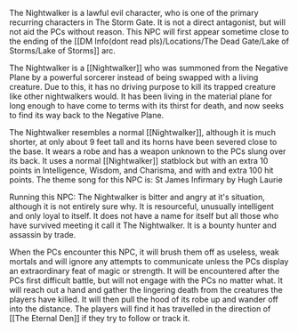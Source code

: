 The Nightwalker is a lawful evil character, who is one of the primary recurring characters in The Storm Gate. It is not a direct antagonist, but will not aid the PCs without reason. This NPC will first appear sometime close to the ending of the [[DM Info(dont read pls)/Locations/The Dead Gate/Lake of Storms/Lake of Storms]] arc.

The Nightwalker is a [[Nightwalker]] who was summoned from the Negative Plane by a powerful sorcerer instead of being swapped with a living creature. Due to this, it has no driving purpose to kill its trapped creature like other nightwalkers would. It has been living in the material plane for long enough to have come to terms with its thirst for death, and now seeks to find its way back to the Negative Plane.

The Nightwalker resembles a normal [[Nightwalker]], although it is much shorter, at only about 9 feet tall and its horns have been severed close to the base. It wears a robe and has a weapon unknown to the PCs slung over its back. It uses a normal [[Nightwalker]] statblock but with an extra 10 points in Intelligence, Wisdom, and Charisma, and with and extra 100 hit points.
The theme song for this NPC is: St James Infirmary by Hugh Laurie


Running this NPC:
The Nightwalker is bitter and angry at it's situation, although it is not entirely sure why. It is resourceful, unusually intelligent and only loyal to itself. It does not have a name for itself but all those who have survived meeting it call it The Nightwalker. It is a bounty hunter and assassin by trade.

When the PCs encounter this NPC, it will brush them off as useless, weak mortals and will ignore any attempts to communicate unless the PCs display an extraordinary feat of magic or strength. It will be encountered after the PCs first difficult battle, but will not engage with the PCs no matter what. It will reach out a hand and gather the lingering death from the creatures the players have killed. It will then pull the hood of its robe up and wander off into the distance. The players will find it has travelled in the direction of [[The Eternal Den]] if they try to follow or track it.